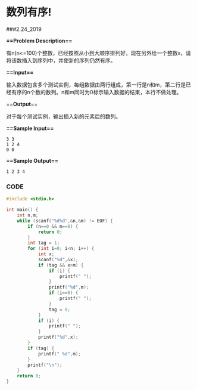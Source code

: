 # 数列有序!

###2.24_2019

**==Problem Description==**

有n(n<=100)个整数，已经按照从小到大顺序排列好，现在另外给一个整数x，请将该数插入到序列中，并使新的序列仍然有序。

 **==Input==**

输入数据包含多个测试实例，每组数据由两行组成，第一行是n和m，第二行是已经有序的n个数的数列。n和m同时为0标示输入数据的结束，本行不做处理。

 ==**Output**==

对于每个测试实例，输出插入新的元素后的数列。

 **==Sample Input==**

```
3 3
1 2 4
0 0
```

 **==Sample Output==**

```
1 2 3 4
```



### CODE

```C
#include <stdio.h>

int main() {
    int n,m;
    while (scanf("%d%d",&n,&m) != EOF) {
        if (n==0 && m==0) {
            return 0;
        }
        int tag = 1;
        for (int i=0; i<n; i++) {
            int x;
            scanf("%d",&x);
            if (tag && x>m) {
                if (i) {
                    printf(" ");
                }
                printf("%d",m);
                if (i==0) {
                    printf(" ");
                }
                tag = 0;
            }
            if (i) {
                printf(" ");
            }
            printf("%d",x);
        }
        if (tag) {
            printf(" %d",m);
        }
        printf("\n");
    }
    return 0;
}
```

